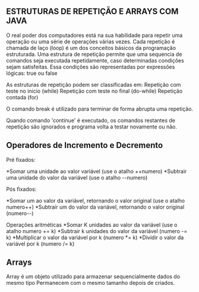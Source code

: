 ## ESTRUTURAS DE REPETIÇÃO E ARRAYS COM JAVA

O real poder dos computadores está na sua habilidade para repetir uma operação ou uma série de operações várias vezes.
Cada repetição é chamada de laço (loop) é um dos conceitos básicos da programação estruturada.
Uma estrutura de repetição permite que uma sequencia de comandos seja executada repetidamente, caso determinadas condições sejam satisfeitas.
Essa condições são representadas por expressões lógicas: true ou false

As estruturas de repetição podem ser classificadas em:
Repetição com teste no inicio (while)
Repetição com teste no final (do-while)
Repetição contada (for)

O comando break é utilizado para terminar de forma abrupta uma repetição.

Quando comando 'continue' é executado, os comandos restantes de repetição são ignorados e programa volta a testar novamente ou não.


## Operadores de Incremento e Decremento

Pré fixados:

*Somar uma unidade ao valor variável (use o atalho ++numero)
*Subtrair uma unidade do valor da variável (use o atalho --numero)


Pós fixados:

*Somar um ao valor da variável, retornando o valor original (use o atalho numero++)
*Subtrair um do valor da variável, retornando o valor original (numero--)

Operações aritméticas
*Somar K unidades ao valor da variável (use o atalho numero += k)
*Subtrair k unidades do valor da variável (numero -= k)
*Multiplicar o valor da variável por k (numero *= k)
*Dividir o valor da variável por k (numero /= k)

## Arrays

Array é um objeto utilizado para armazenar sequencialmente dados do mesmo tipo
Permanecem com o mesmo tamanho depois de criados.
